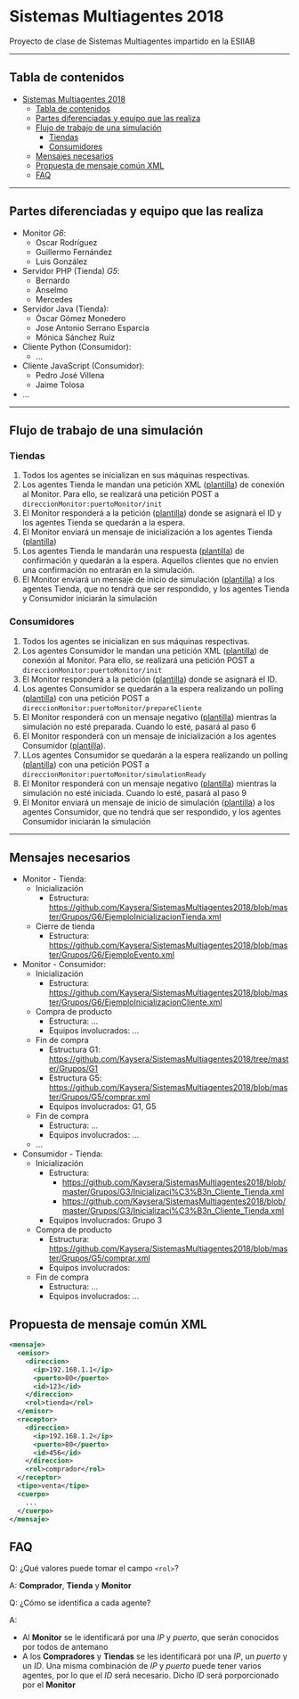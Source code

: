 ﻿# Sistemas Multiagentes 2018

Proyecto de clase de Sistemas Multiagentes impartido en la ESIIAB

-----

## Tabla de contenidos

- [Sistemas Multiagentes 2018](#sistemas-multiagentes-2018)
  - [Tabla de contenidos](#tabla-de-contenidos)
  - [Partes diferenciadas y equipo que las realiza](#partes-diferenciadas-y-equipo-que-las-realiza)
  - [Flujo de trabajo de una simulación](#flujo-de-trabajo-de-una-simulaci%C3%B3n)
    - [Tiendas](#tiendas)
    - [Consumidores](#consumidores)
  - [Mensajes necesarios](#mensajes-necesarios)
  - [Propuesta de mensaje común XML](#propuesta-de-mensaje-com%C3%BAn-xml)
  - [FAQ](#faq)

-----

## Partes diferenciadas y equipo que las realiza

+ Monitor _G6_:
  + Oscar Rodríguez
  + Guillermo Fernández
  + Luis González
+ Servidor PHP (Tienda) _G5_:
  + Bernardo
  + Anselmo
  + Mercedes
+ Servidor Java (Tienda):
  + Óscar Gómez Monedero
  + Jose Antonio Serrano Esparcia
  + Mónica Sánchez Ruiz
+ Cliente Python (Consumidor):
  + ...
+ Cliente JavaScript (Consumidor):
  + Pedro José Villena
  + Jaime Tolosa
+ ...

-----

## Flujo de trabajo de una simulación

### Tiendas

1. Todos los agentes se inicializan en sus máquinas respectivas.
2. Los agentes Tienda le mandan una petición XML ([plantilla](https://github.com/Kaysera/SistemasMultiagentes2018/blob/master/Grupos/G6/EjemploPeticionConexion.xml)) de conexión al Monitor. Para ello, se realizará una petición POST a `direccionMonitor:puertoMonitor/init`
3. El Monitor responderá a la petición ([plantilla](https://github.com/Kaysera/SistemasMultiagentes2018/blob/master/Grupos/G6/EjemploACKInicio.xml)) donde se asignará el ID y los agentes Tienda se quedarán a la espera.
4. El Monitor enviará un mensaje de inicialización a los agentes Tienda ([plantilla](https://github.com/Kaysera/SistemasMultiagentes2018/blob/master/Grupos/G6/EjemploInicializacionTienda.xml))
5. Los agentes Tienda le mandarán una respuesta ([plantilla](https://github.com/Kaysera/SistemasMultiagentes2018/blob/master/Grupos/G6/EjemploACKAgenteIniciado.xml)) de confirmación y quedarán a la espera. Aquellos clientes que no envíen una confirmación no entrarán en la simulación.
6. El Monitor enviará un mensaje de inicio de simulación ([plantilla](https://github.com/Kaysera/SistemasMultiagentes2018/blob/master/Grupos/G6/EjemploGO.xml)) a los agentes Tienda, que no tendrá que ser respondido, y los agentes Tienda y Consumidor iniciarán la simulación

### Consumidores

1. Todos los agentes se inicializan en sus máquinas respectivas.
2. Los agentes Consumidor le mandan una petición XML ([plantilla](https://github.com/Kaysera/SistemasMultiagentes2018/blob/master/Grupos/G6/EjemploPeticionConexion.xml)) de conexión al Monitor. Para ello, se realizará una petición POST a `direccionMonitor:puertoMonitor/init`
3. El Monitor responderá a la petición ([plantilla](https://github.com/Kaysera/SistemasMultiagentes2018/blob/master/Grupos/G6/EjemploACKInicio.xml)) donde se asignará el ID.
4. Los agentes Consumidor se quedarán a la espera realizando un polling ([plantilla](https://github.com/Kaysera/SistemasMultiagentes2018/blob/master/Grupos/G6/EjemploPolling.xml)) con una petición POST a `direccionMonitor:puertoMonitor/prepareCliente`
5. El Monitor responderá con un mensaje negativo ([plantilla](https://github.com/Kaysera/SistemasMultiagentes2018/blob/master/Grupos/G6/EjemploNotReady.xml)) mientras la simulación no esté preparada. Cuando lo esté, pasará al paso 6
6. El Monitor responderá con un mensaje de inicialización a los agentes Consumidor ([plantilla](https://github.com/Kaysera/SistemasMultiagentes2018/blob/master/Grupos/G6/EjemploInicializacionCliente.xml)).
7. LLos agentes Consumidor se quedarán a la espera realizando un polling ([plantilla](https://github.com/Kaysera/SistemasMultiagentes2018/blob/master/Grupos/G6/EjemploPolling.xml)) con una petición POST a `direccionMonitor:puertoMonitor/simulationReady`
8. El Monitor responderá con un mensaje negativo ([plantilla](https://github.com/Kaysera/SistemasMultiagentes2018/blob/master/Grupos/G6/EjemploNotReady.xml)) mientras la simulación no esté iniciada. Cuando lo esté, pasará al paso 9
9. El Monitor enviará un mensaje de inicio de simulación ([plantilla](https://github.com/Kaysera/SistemasMultiagentes2018/blob/master/Grupos/G6/EjemploGO.xml)) a los agentes Consumidor, que no tendrá que ser respondido, y los agentes Consumidor iniciarán la simulación

-----

## Mensajes necesarios

+ Monitor - Tienda:
  + Inicialización
    + Estructura: https://github.com/Kaysera/SistemasMultiagentes2018/blob/master/Grupos/G6/EjemploInicializacionTienda.xml
  + Cierre de tienda
    + Estructura: https://github.com/Kaysera/SistemasMultiagentes2018/blob/master/Grupos/G6/EjemploEvento.xml
+ Monitor - Consumidor:
  + Inicialización
    + Estructura: https://github.com/Kaysera/SistemasMultiagentes2018/blob/master/Grupos/G6/EjemploInicializacionCliente.xml
  + Compra de producto
    + Estructura: ...
    + Equipos involucrados: ...
  + Fin de compra 
    + Estructura G1: https://github.com/Kaysera/SistemasMultiagentes2018/tree/master/Grupos/G1
    + Estructura G5: https://github.com/Kaysera/SistemasMultiagentes2018/blob/master/Grupos/G5/comprar.xml
    + Equipos involucrados: G1, G5
  + Fin de compra
    + Estructura: ...
    + Equipos involucrados: ...
  + ...
+ Consumidor - Tienda: 
  + Inicialización
    + Estructura: 
      + https://github.com/Kaysera/SistemasMultiagentes2018/blob/master/Grupos/G3/Inicializaci%C3%B3n_Cliente_Tienda.xml
      + https://github.com/Kaysera/SistemasMultiagentes2018/blob/master/Grupos/G3/Inicializaci%C3%B3n_Cliente_Tienda.xml
    + Equipos involucrados: Grupo 3
  + Compra de producto
    + Estructura: https://github.com/Kaysera/SistemasMultiagentes2018/blob/master/Grupos/G5/comprar.xml
    + Equipos involucrados: 
  + Fin de compra 
    + Estructura: ...
    + Equipos involucrados: ...


## Propuesta de mensaje común XML

```XML
<mensaje>
  <emisor>
    <direccion>
      <ip>192.168.1.1</ip>
      <puerto>80</puerto>
      <id>123</id>
    </direccion>
    <rol>tienda</rol>
  </emisor>
  <receptor>
    <direccion>
      <ip>192.168.1.2</ip>
      <puerto>80</puerto>
      <id>456</id>
    </direccion>
    <rol>comprador</rol>
  </receptor>
  <tipo>venta</tipo>
  <cuerpo>
    ...
  </cuerpo>
</mensaje>
```

## FAQ
Q: ¿Qué valores puede tomar el campo `<rol>`?

A: __Comprador__, __Tienda__ y __Monitor__

Q: ¿Cómo se identifica a cada agente?

A:
  + Al __Monitor__ se le identificará por una _IP_ y _puerto_, que serán conocidos por todos de antemano
  + A los __Compradores__ y __Tiendas__ se les identificará por una _IP_, un _puerto_ y un _ID_. Una misma combinación de _IP_ y _puerto_ puede tener varios agentes, por lo que el _ID_ será necesario. Dicho _ID_ será porporcionado por el __Monitor__
